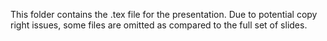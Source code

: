 This folder contains the .tex file for the presentation. Due to potential copy right issues, some files are omitted as compared to the full set of slides.
